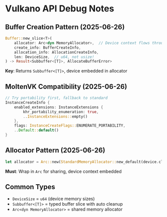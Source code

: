 # Vulkano API Debug Notes

## Buffer Creation Pattern (2025-06-26)
```rust
Buffer::new_slice<T>(
    allocator: Arc<dyn MemoryAllocator>,  // Device context flows through allocator
    create_info: BufferCreateInfo,
    allocation_info: AllocationCreateInfo,
    len: DeviceSize,  // u64, not usize!
) -> Result<Subbuffer<[T]>, AllocateBufferError>
```
**Key**: Returns `Subbuffer<[T]>`, device embedded in allocator

## MoltenVK Compatibility (2025-06-26)
```rust
// Try portability first, fallback to standard
InstanceCreateInfo {
    enabled_extensions: InstanceExtensions {
        khr_portability_enumeration: true,
        ..InstanceExtensions::empty()
    },
    flags: InstanceCreateFlags::ENUMERATE_PORTABILITY,
    ..Default::default()
}
```

## Allocator Pattern (2025-06-26)
```rust
let allocator = Arc::new(StandardMemoryAllocator::new_default(device.clone()));
```
**Must**: Wrap in `Arc` for sharing, device context embedded

## Common Types
- `DeviceSize` = `u64` (device memory sizes)
- `Subbuffer<[T]>` = typed buffer slice with auto cleanup
- `Arc<dyn MemoryAllocator>` = shared memory allocator